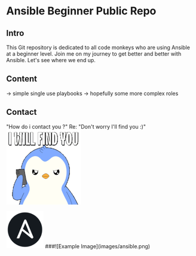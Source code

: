 Ansible Beginner Public Repo
============================

Intro
-----
This Git repository is dedicated to all code monkeys who are using Ansible at a beginner level. 
Join me on my journey to get better and better with Ansible. Let's see where we end up.


Content 
-------
-> simple single use playbooks
-> hopefully some more complex roles


Contact
-------
"How do i contact you ?" Re: "Don't worry I'll find you :)"
![Example GIF](images/i-will-find-you-ill-find-you.gif)

<img src="images/ansible.png" alt="Example Image" width="100" height="100">
###![Example Image](images/ansible.png)
